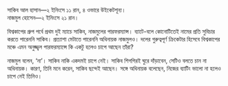 সাকিব আল হাসান—২ ইনিংসে ১১ রান, ৪ ওভারে উইকেটশূন্য।  
নাজমুল হোসেন—২ ইনিংসে ২১ রান।

বিশ্বকাপের গ্রুপ পর্বে প্রথম দুই ম্যাচে সাকিব, নাজমুলের পারফরম্যান্স। ব্যাটে-বলে কোনোটিতেই নামের প্রতি সুবিচার করতে পারেননি সাকিব। প্রত্যাশা মেটাতে পারেননি অধিনায়ক নাজমুলও। দলের গুরুত্বপূর্ণ ক্রিকেটার হিসেবে বিশ্বকাপের মঞ্চে এমন অনুজ্জ্বল পারফরম্যান্সে কি একটু হলেও চাপে আছেন তাঁরা?

নাজমুল বলেন, ‘না’। সাকিব নাকি একদমই চাপে নেই। সাকিব শিগগিরই ঘুরে দাঁড়াবেন, সেটিও বলতে চান না অধিনায়ক। কারণ, তিনি মনে করেন, সাকিব ছন্দেই আছেন। সঙ্গে অধিনায়ক বলেছেন, নিজের ব্যাটিং ভালো না হলেও চাপে নেই তিনিও।
